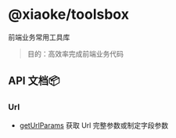 # @xiaoke/toolsbox

前端业务常用工具库

> 目的：高效率完成前端业务代码

## API 文档:package:

### Url

- [getUrlParams](https://github.com/chenym1992/toolsbox/blob/master/src/url/getUrlParams.ts) 获取 Url 完整参数或制定字段参数
